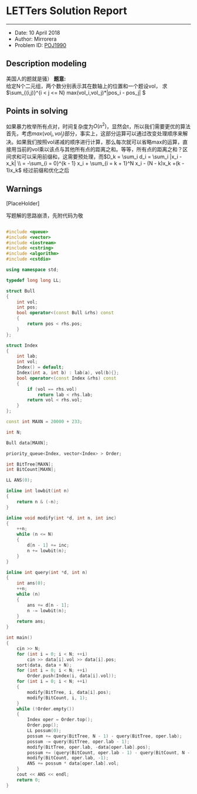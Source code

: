 
# LETTers Solution Report

---
- Date: 10 April 2018
- Author: Mirrorera
- Problem ID: [POJ1990](https://vjudge.net/contest/221157#problem/I)

## Description modeling

美国人的题就是骚）
**题意:**  
给定N个二元组，两个数分别表示其在数轴上的位置和一个题设vol，
求$\sum_{(i,j)}^{i < j <= N} max(vol_i,vol_j)*|pos_i - pos_j| $

## Points in solving

如果暴力枚举所有点对，时间复杂度为$O(n^2)$，显然会t，所以我们需要更优的算法
首先，考虑$max(vol_i,vol_j)$部分，事实上，这部分运算可以通过改变处理顺序来解决。如果我们按照vol递减的顺序进行计算，那么每次就可以省略max的运算，直接用当前的vol乘以该点与其他所有点的距离之和。等等，所有点的距离之和？区间求和可以采用前缀和，这需要预处理，而$D_k = \sum_i d_i = \sum_i |x_i - x_k| \\
= -\sum_{i = 0}^{k - 1} x_i + \sum_{i = k + 1}^N x_i - (N - k)x_k +(k - 1)x_k$
经过前缀和优化之后
## Warnings

[PlaceHolder]

写题解的思路崩溃，先附代码为敬
```c++

#include <queue>
#include <vector>
#include <iostream>
#include <cstring>
#include <algorithm>
#include <cstdio>

using namespace std;

typedef long long LL;

struct Bull
{
    int vol;
    int pos;
    bool operator<(const Bull &rhs) const
    {
        return pos < rhs.pos;
    }
};

struct Index
{
    int lab;
    int vol;
    Index() = default;
    Index(int a, int b) : lab(a), vol(b){};
    bool operator<(const Index &rhs) const
    {
        if (vol == rhs.vol)
            return lab < rhs.lab;
        return vol < rhs.vol;
    }
};

const int MAXN = 20000 + 233;

int N;

Bull data[MAXN];

priority_queue<Index, vector<Index> > Order;

int BitTree[MAXN];
int BitCount[MAXN];

LL ANS(0);

inline int lowbit(int n)
{
    return n & (-n);
}

inline void modify(int *d, int n, int inc)
{
    ++n;
    while (n <= N)
    {
        d[n - 1] += inc;
        n += lowbit(n);
    }
}

inline int query(int *d, int n)
{
    int ans(0);
    ++n;
    while (n)
    {
        ans += d[n - 1];
        n -= lowbit(n);
    }
    return ans;
}

int main()
{
    cin >> N;
    for (int i = 0; i < N; ++i)
        cin >> data[i].vol >> data[i].pos;
    sort(data, data + N);
    for (int i = 0; i < N; ++i)
        Order.push(Index(i, data[i].vol));
    for (int i = 0; i < N; ++i)
    {
        modify(BitTree, i, data[i].pos);
        modify(BitCount, i, 1);
    }
    while (!Order.empty())
    {
        Index oper = Order.top();
        Order.pop();
        LL possum(0);
        possum += query(BitTree, N - 1) - query(BitTree, oper.lab);
        possum -= query(BitTree, oper.lab - 1);
        modify(BitTree, oper.lab, -data[oper.lab].pos);
        possum += (query(BitCount, oper.lab - 1) - query(BitCount, N - 1) + query(BitCount, oper.lab)) * data[oper.lab].pos;
        modify(BitCount, oper.lab, -1);
        ANS += possum * data[oper.lab].vol;
    }
    cout << ANS << endl;
    return 0;
}
```
